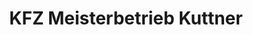 ---
title: "KFZ Meisterbetrieb Kuttner"
url: /dachau/kfz-meisterbetrieb-kuttner/
shop: Autowerkstatt
---
